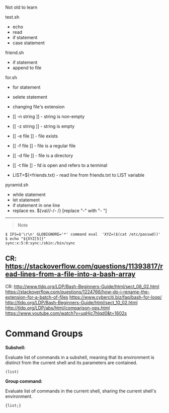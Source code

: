 Not old to learn

test.sh
- echo
- read
- if statement
- case statement

friend.sh
- if statement
- append to file

for.sh
- for statement
- selete statement
- changing file's extension
- [[ -n string ]] - string is non-empty
- [[ -z string ]] - string is empty

- [[ -e file ]] - file exists
- [[ -f file ]] - file is a regular file

- [[ -d file ]] - file is a directory

- [[ -t file ]] - fd is open and refers to a terminal

- LIST=$(<friends.txt) - read line from friends.txt to LIST variable

pyramid.sh
- while statement
- let statement
- if statement in one line
- replace ex. ${val//-/- /} [replace "-" with "- "]

---------------------
>Note
<pre><code>$ IFS=$'\r\n' GLOBIGNORE='*' command eval  'XYZ=($(cat /etc/passwd))'
$ echo "${XYZ[5]}"
sync:x:5:0:sync:/sbin:/bin/sync</pre></code>

CR: https://stackoverflow.com/questions/11393817/read-lines-from-a-file-into-a-bash-array
---------------------

CR: http://www.tldp.org/LDP/Bash-Beginners-Guide/html/sect_08_02.html
https://stackoverflow.com/questions/1224766/how-do-i-rename-the-extension-for-a-batch-of-files
https://www.cyberciti.biz/faq/bash-for-loop/
http://tldp.org/LDP/Bash-Beginners-Guide/html/sect_10_02.html
http://tldp.org/LDP/abs/html/comparison-ops.html
https://www.youtube.com/watch?v=uqHjc7hlqd0&t=1602s

# Command Groups

<b>Subshell:</b>

Evaluate list of commands in a subshell, meaning that its
environment is distinct from the current shell and its
parameters are contained.
<pre><code>(list)</code></pre>

<b>Group command:</b>

Evaluate list of commands in the current shell, sharing
the current shell's environment.
<pre><code>{list;}</code></pre>